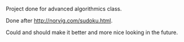 Project done for advanced algorithmics class.

Done after http://norvig.com/sudoku.html.

Could and should make it better and more nice looking in the future. 
